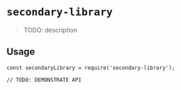 # `secondary-library`

> TODO: description

## Usage

```
const secondaryLibrary = require('secondary-library');

// TODO: DEMONSTRATE API
```
